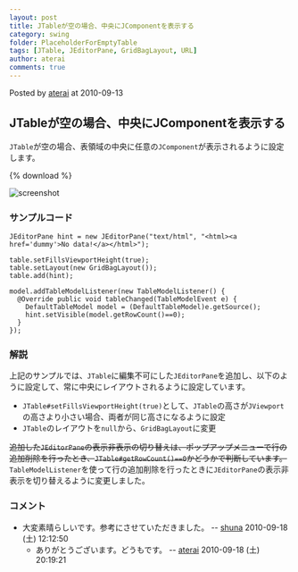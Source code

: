 ```yaml
---
layout: post
title: JTableが空の場合、中央にJComponentを表示する
category: swing
folder: PlaceholderForEmptyTable
tags: [JTable, JEditorPane, GridBagLayout, URL]
author: aterai
comments: true
---
```


Posted by [aterai](http://terai.xrea.jp/aterai.html) at 2010-09-13

## JTableが空の場合、中央にJComponentを表示する
`JTable`が空の場合、表領域の中央に任意の`JComponent`が表示されるように設定します。

{% download %}

![screenshot](https://lh4.googleusercontent.com/_9Z4BYR88imo/TQTRDxbcszI/AAAAAAAAAgk/5iisfYFJom0/s800/PlaceholderForEmptyTable.png)

### サンプルコード
<pre class="prettyprint"><code>JEditorPane hint = new JEditorPane("text/html", "&lt;html&gt;&lt;a href='dummy'&gt;No data!&lt;/a&gt;&lt;/html&gt;");

table.setFillsViewportHeight(true);
table.setLayout(new GridBagLayout());
table.add(hint);

model.addTableModelListener(new TableModelListener() {
  @Override public void tableChanged(TableModelEvent e) {
    DefaultTableModel model = (DefaultTableModel)e.getSource();
    hint.setVisible(model.getRowCount()==0);
  }
});
</code></pre>

### 解説
上記のサンプルでは、`JTable`に編集不可にした`JEditorPane`を追加し、以下のように設定して、常に中央にレイアウトされるように設定しています。

- `JTable#setFillsViewportHeight(true)`として、`JTable`の高さが`JViewport`の高さより小さい場合、両者が同じ高さになるように設定
- `JTable`のレイアウトを`null`から、`GridBagLayout`に変更

<!-- dummy comment line for breaking list -->

~~追加した`JEditorPane`の表示非表示の切り替えは、ポップアップメニューで行の追加削除を行ったとき、`JTable#getRowCount()==0`かどうかで判断しています。~~ `TableModelListener`を使って行の追加削除を行ったときに`JEditorPane`の表示非表示を切り替えるように変更しました。


### コメント
- 大変素晴らしいです。参考にさせていただきました。 -- [shuna](http://terai.xrea.jp/shuna.html) 2010-09-18 (土) 12:12:50
    - ありがとうございます。どうもです。 -- [aterai](http://terai.xrea.jp/aterai.html) 2010-09-18 (土) 20:19:21

<!-- dummy comment line for breaking list -->

